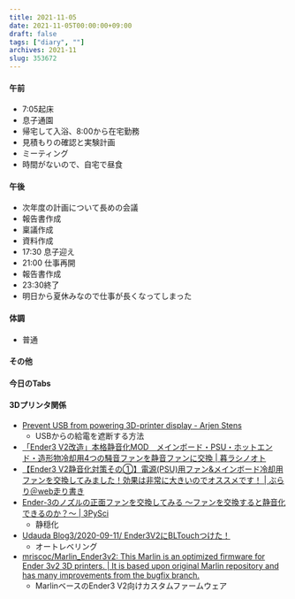 ```yaml
---
title: 2021-11-05
date: 2021-11-05T00:00:00+09:00
draft: false
tags: ["diary", ""]
archives: 2021-11
slug: 353672
---
```

#### 午前
- 7:05起床
- 息子通園
- 帰宅して入浴、8:00から在宅勤務
- 見積もりの確認と実験計画
- ミーティング
- 時間がないので、自宅で昼食
#### 午後
- 次年度の計画について長めの会議
- 報告書作成
- 稟議作成
- 資料作成
- 17:30 息子迎え
- 21:00 仕事再開
- 報告書作成
- 23:30終了
- 明日から夏休みなので仕事が長くなってしまった
#### 体調
- 普通
#### その他
#### 今日のTabs
#### 3Dプリンタ関係
- [Prevent USB from powering 3D-printer display - Arjen Stens](https://arjenstens.com/prevent-usb-powering-3d-printer-display/)
  - USBからの給電を遮断する方法
- [「Ender3 V2改造」本格静音化MOD　メインボード・PSU・ホットエンド・造形物冷却用4つの騒音ファンを静音ファンに交換 | 暮ラシノオト](https://kurashi-note.com/post-8312/)
- [【Ender3 V2静音化対策その①】電源(PSU)用ファン&メインボード冷却用ファンを交換してみました！効果は非常に大きいのでオススメです！ | ぶらり＠web走り書き](https://burariweb.info/gadget/3d-printer/ender3v2-quiet-measures.html)
- [Ender-3のノズルの正面ファンを交換してみる 〜ファンを交換すると静音化できるのか？〜 | 3PySci](https://3pysci.com/ender3-24/)
  - 静穏化
- [Udauda Blog3/2020-09-11/ Ender3V2にBLTouchつけた！](https://www.narimatsu.net/blog3/article/200911a)
  - オートレベリング
- [mriscoc/Marlin_Ender3v2: This Marlin is an optimized firmware for Ender 3v2 3D printers. | It is based upon original Marlin repository and has many improvements from the bugfix branch.](https://github.com/mriscoc/Marlin_Ender3v2)
  - MarlinベースのEnder3 V2向けカスタムファームウェア
  